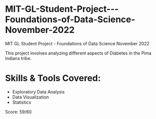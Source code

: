 # MIT-GL-Student-Project---Foundations-of-Data-Science-November-2022
MIT GL Student Project - Foundations of Data Science November 2022 

This project involves analyzing different aspects of Diabetes in the Pima Indians tribe.

# Skills & Tools Covered: 
* Exploratory Data Analysis 
* Data Visualization
* Statistics

Score: 59/60 
